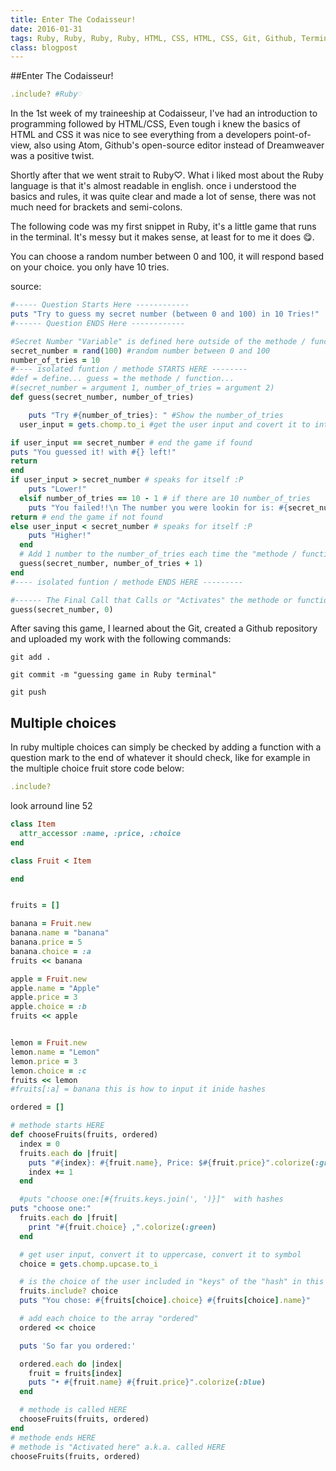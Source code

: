 ```yaml
---
title: Enter The Codaisseur!
date: 2016-01-31
tags: Ruby, Ruby, Ruby, Ruby, HTML, CSS, HTML, CSS, Git, Github, Terminal, IRB
class: blogpost
---
```


##Enter The Codaisseur!
```ruby
.include? #Ruby♡
```
<p>In the 1st week of my traineeship at Codaisseur, I've had an introduction to programming followed by HTML/CSS, Even tough i knew the basics of HTML and CSS it was nice to see everything from a developers point-of-view, also using Atom, Github's open-source editor instead of Dreamweaver was a positive twist.</p>
<p>Shortly after that we went strait to Ruby♡. What i liked most about the Ruby language is that it's almost readable in english. once i understood the basics and rules, it was quite clear and made a lot of sense, there was not much need for brackets and semi-colons.</p>
<p>The following code was my first snippet in Ruby, it's a little game that runs in the terminal. It's messy but it makes sense, at least for to me it does 😋.</p>
<p>You can choose a random number between 0 and 100, it will respond based on your choice. you only have 10 tries.</p>

source:

```ruby
#----- Question Starts Here ------------
puts "Try to guess my secret number (between 0 and 100) in 10 Tries!"
#------ Question ENDS Here ------------

#Secret Number "Variable" is defined here outside of the methode / function
secret_number = rand(100) #random number between 0 and 100
number_of_tries = 10
#---- isolated funtion / methode STARTS HERE --------
#def = define... guess = the methode / function...
#(secret_number = argument 1, number_of_tries = argument 2)
def guess(secret_number, number_of_tries)

    puts "Try #{number_of_tries}: " #Show the number_of_tries
  user_input = gets.chomp.to_i #get the user input and covert it to intenger a.k.a. number....

if user_input == secret_number # end the game if found
puts "You guessed it! with #{} left!"
return
end
if user_input > secret_number # speaks for itself :P
    puts "Lower!"
  elsif number_of_tries == 10 - 1 # if there are 10 number_of_tries
    puts "You failed!!\n The number you were lookin for is: #{secret_number}"
return # end the game if not found
else user_input < secret_number # speaks for itself :P
    puts "Higher!"
  end
  # Add 1 number to the number_of_tries each time the "methode / function" runs
  guess(secret_number, number_of_tries + 1)
end
#---- isolated funtion / methode ENDS HERE ---------

#------ The Final Call that Calls or "Activates" the methode or function !!!
guess(secret_number, 0)
```


<p>After saving this game, I learned about the Git, created a Github repository and uploaded my work with the following commands:</p>

```
git add .

git commit -m "guessing game in Ruby terminal"

git push
```

## Multiple choices

<p>In ruby multiple choices can simply be checked by adding a function with a question mark to the end of whatever it should check, like for example in the multiple choice fruit store code below:</p>

```ruby
.include?
```

look arround line 52

```ruby
class Item
  attr_accessor :name, :price, :choice
end

class Fruit < Item

end


fruits = []

banana = Fruit.new
banana.name = "banana"
banana.price = 5
banana.choice = :a
fruits << banana

apple = Fruit.new
apple.name = "Apple"
apple.price = 3
apple.choice = :b
fruits << apple


lemon = Fruit.new
lemon.name = "Lemon"
lemon.price = 3
lemon.choice = :c
fruits << lemon
#fruits[:a] = banana this is how to input it inide hashes

ordered = []

# methode starts HERE
def chooseFruits(fruits, ordered)
  index = 0
  fruits.each do |fruit|
    puts "#{index}: #{fruit.name}, Price: $#{fruit.price}".colorize(:green)
    index += 1
  end

  #puts "choose one:[#{fruits.keys.join(', ')}]"  with hashes
puts "choose one:"
  fruits.each do |fruit|
    print "#{fruit.choice} ,".colorize(:green)
  end

  # get user input, convert it to uppercase, convert it to symbol
  choice = gets.chomp.upcase.to_i

  # is the choice of the user included in "keys" of the "hash" in this case fruits
  fruits.include? choice
  puts "You chose: #{fruits[choice].choice} #{fruits[choice].name}"

  # add each choice to the array "ordered"
  ordered << choice

  puts 'So far you ordered:'

  ordered.each do |index|
    fruit = fruits[index]
    puts "• #{fruit.name} #{fruit.price}".colorize(:blue)
  end

  # methode is called HERE
  chooseFruits(fruits, ordered)
end
# methode ends HERE
# methode is "Activated here" a.k.a. called HERE
chooseFruits(fruits, ordered)
```
